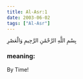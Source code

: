 ```yaml
---
title: Al-Asr:1
date: 2003-06-02
tags: ["Al-Asr"]
---
```

بِسْمِ اللَّهِ الرَّحْمَٰنِ الرَّحِيمِ وَالْعَصْرِ
### meaning: 
By Time!
